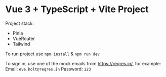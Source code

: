 # Vue 3 + TypeScript + Vite Project

Project stack:

- Pinia
- VueRouter
- Tailwind

To run project use `npm install` & `npm run dev`

To sign in, use one of the mock emails from https://reqres.in/, for example:
Email: `eve.holt@reqres.in`
Password: `123`
